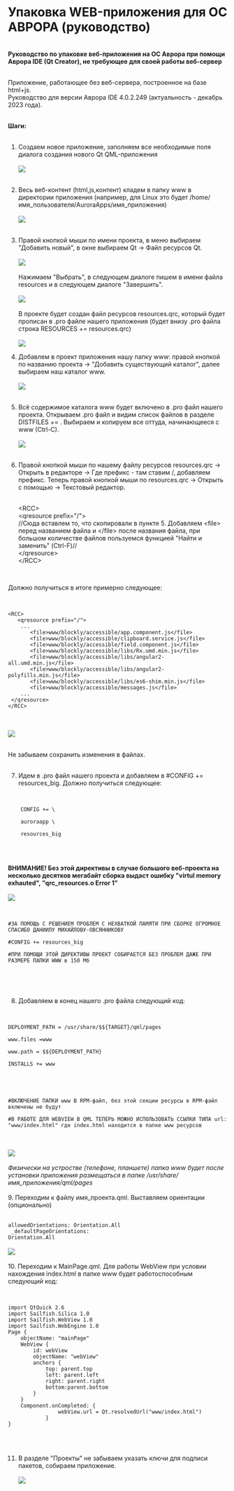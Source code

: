 # Упаковка WEB-приложения для ОС АВРОРА (руководство)
<br>
<strong>Руководство по упаковке веб-приложения на ОС Аврора при помощи Аврора IDE (Qt Creator), не требующее для своей работы веб-сервер</strong><br><br>

Приложение, работающее без веб-сервера, построенное на базе html+js. <br>Руководство для версии Аврора IDE 4.0.2.249 (актуальность - декабрь 2023 года).<br><br>

<strong>Шаги:</strong><br><br>
1. Создаем новое приложение, заполняем все необходимые поля диалога создания нового Qt QML-приложения<br><br><img src="https://github.com/mastercond-comp/AuroraQTWebApp/blob/main/step1.png?raw=true"><br><br>
2. Весь веб-контент (html,js,контент) кладем в папку www в директории приложения (например, для Linux это будет /home/имя_пользователя/AuroraApps/имя_приложения)<br><br><img src="https://github.com/mastercond-comp/AuroraQTWebApp/blob/main/step2.png?raw=true"><br><br>
3. Правой кнопкой мыши по имени проекта, в меню выбираем "Добавить новый", в окне выбираем Qt -> Файл ресурсов Qt.<br><br><img src="https://github.com/mastercond-comp/AuroraQTWebApp/blob/main/step3.png?raw=true"><br><br>
Нажимаем "Выбрать", в следующем диалоге пишем в имени файла resources и в следующем диалоге "Завершить".<br><br><img src="https://github.com/mastercond-comp/AuroraQTWebApp/blob/main/step3-1.png?raw=true"><br><br> В проекте будет создан файл ресурсов resources.qrc, который будет прописан в .pro файле нашего приложения (будет внизу .pro файла строка RESOURCES += resources.qrc)<br><br><img src="https://github.com/mastercond-comp/AuroraQTWebApp/blob/main/step3-2.png?raw=true"><br>
4. Добавлем в проект приложения нашу папку www: правой кнопкой по названию проекта -> "Добавить существующий каталог", далее выбираем наш каталог www.<br><br><img src="https://github.com/mastercond-comp/AuroraQTWebApp/blob/main/step4.png?raw=true"><br><br>
5. Всё содержимое каталога www будет включено в .pro файл нашего проекта. Открываем .pro файл и видим список файлов в разделе DISTFILES += . Выбираем и копируем все оттуда, начинающееся с www (Ctrl-C).<br><br><img src="https://github.com/mastercond-comp/AuroraQTWebApp/blob/main/step5.png?raw=true"><br><br>
6. Правой кнопкой мыши по нашему файлу ресурсов resources.qrc -> Открыть в редакторе -> Где префикс - там ставим /, добавляем префикс. Теперь правой кнопкой мыши по resources.qrc -> Открыть с помощью -> Текстовый редактор.<br><br>
   
   &lt;RCC&gt;<br>
   &lt;qresource prefix="/"&gt;<br>
    //Сюда вставлем то, что скопировали в пункте 5. Добавляем &lt;file&gt; перед названием файла и &lt;/file&gt; после названия файла, при большом количестве файлов пользуемся функцией "Найти и заменить" (Ctrl-F)//<br>
   &lt;/qresource&gt;<br>
&lt;/RCC&gt;<br>
<br>

Должно получиться в итоге примерно следующее:<br><br>
<pre><code>
&lt;RCC&gt;
   &lt;qresource prefix="/"&gt;
    ...
       &lt;file&gt;www/blockly/accessible/app.component.js&lt;/file&gt;
       &lt;file&gt;www/blockly/accessible/clipboard.service.js&lt;/file&gt;
       &lt;file&gt;www/blockly/accessible/field.component.js&lt;/file&gt;
       &lt;file&gt;www/blockly/accessible/libs/Rx.umd.min.js&lt;/file&gt;
       &lt;file&gt;www/blockly/accessible/libs/angular2-all.umd.min.js&lt;/file&gt;
       &lt;file&gt;www/blockly/accessible/libs/angular2-polyfills.min.js&lt;/file&gt;
       &lt;file&gt;www/blockly/accessible/libs/es6-shim.min.js&lt;/file&gt;
       &lt;file&gt;www/blockly/accessible/messages.js&lt;/file&gt;
    ...
 &lt;/qresource&gt;
&lt;/RCC&gt;
</code></pre><br><br><img src="https://github.com/mastercond-comp/AuroraQTWebApp/blob/main/step6.png?raw=true"><br><br>

Не забываем сохранить изменения в файлах.<br><br>

7. Идем в .pro файл нашего проекта и добавляем  в #CONFIG += resources_big. Должно получиться следующее:<br><br>
   
<code>
    CONFIG += \ <br>
    auroraapp \ <br>
    resources_big <br>
</code><br><br>

<strong>ВНИМАНИЕ! 
Без этой директивы в случае большого веб-проекта на несколько десятков мегабайт сборка выдаст ошибку "virtul memory exhauted", "qrc_resources.o Error 1"
</strong><br><br><img src="https://github.com/mastercond-comp/AuroraQTWebApp/blob/main/step7.png?raw=true"><br><br>

<pre><code>
#ЗА ПОМОЩЬ С РЕШЕНИЕМ ПРОБЛЕМ С НЕХВАТКОЙ ПАМЯТИ ПРИ СБОРКЕ ОГРОМНОЕ СПАСИБО ДАНИИЛУ МИХАЙЛОВУ-ОВСЯННИКОВУ <br>
#CONFIG += resources_big<br>
#ПРИ ПОМОЩИ ЭТОЙ ДИРЕКТИВЫ ПРОЕКТ СОБИРАЕТСЯ БЕЗ ПРОБЛЕМ ДАЖЕ ПРИ РАЗМЕРЕ ПАПКИ WWW в 150 Мб<br>
</code></pre><br><br>

8. Добавляем в конец нашего .pro файла следующий код:<br><br>
<pre><code>
DEPLOYMENT_PATH = /usr/share/$${TARGET}/qml/pages <br>
www.files =www <br>
www.path = $${DEPLOYMENT_PATH} <br>
INSTALLS += www <br>
<br><br>

#ВКЛЮЧЕНИЕ ПАПКИ www В RPM-файл, без этой секции ресурсы в RPM-файл включены не будут<br>
#В РАБОТЕ ДЛЯ WEBVIEW В QML ТЕПЕРЬ МОЖНО ИСПОЛЬЗОВАТЬ ССЫЛКИ ТИПА url: "www/index.html" где index.html находится в папке www ресурсов</code></pre>
<br><br><img src="https://github.com/mastercond-comp/AuroraQTWebApp/blob/main/step8.png?raw=true"><br><br>
<i>Физически на устростве (телефоне, планшете) папка www будет после установки приложения размещаться в папке /usr/share/имя_приложения/qml/pages</i><br><br>
9. Переходим к файлу имя_проекта.qml. Выставляем ориентации (опционально)<br><br>
<code>
    allowedOrientations: Orientation.All <br>
    _defaultPageOrientations: Orientation.All
</code>
<br><br><img src="https://github.com/mastercond-comp/AuroraQTWebApp/blob/main/step9.png?raw=true"><br><br>
10. Переходим к MainPage.qml. Для работы WebView при условии нахождения index.html в папке www будет работоспособным следующий код:
<br><br>
<pre><code>
import QtQuick 2.6
import Sailfish.Silica 1.0
import Sailfish.WebView 1.0
import Sailfish.WebEngine 1.0
Page {
    objectName: "mainPage"
    WebView {
        id: webView
        objectName: "webView"
        anchors {
            top: parent.top
            left: parent.left
            right: parent.right
            bottom:parent.bottom
        }
    }
    Component.onCompleted: {
                webView.url = Qt.resolvedUrl("www/index.html")
            }
}
</code></pre><br><br>

11. В разделе "Проекты" не забываем указать ключи для подписи пакетов, собираем приложение.<br><br><img src="https://github.com/mastercond-comp/AuroraQTWebApp/blob/main/step10.png?raw=true"><br>
